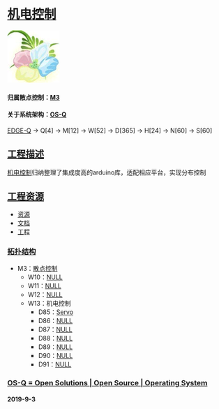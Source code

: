 ﻿# [机电控制](https://github.com/OS-Q/W13)

[![sites](OS-Q/OS-Q.png)](http://www.OS-Q.com)

#### 归属散点控制：[M3](https://github.com/OS-Q/M3)
#### 关于系统架构：[OS-Q](https://github.com/OS-Q/OS-Q)

[EDGE-Q](https://github.com/OS-Q/EDGE-Q) -> Q[4] -> M[12] -> W[52] -> D[365] -> H[24] -> N[60] -> S[60]

## [工程描述](https://github.com/OS-Q/W13/wiki)

[机电控制](https://github.com/OS-Q/W13)归纳整理了集成度高的arduino库，适配相应平台，实现分布控制

## [工程资源](https://github.com/OS-Q/W13)

* [资源](src/)
* [文档](docs/)
* [工程](project/)

### [拓扑结构](https://github.com/OS-Q/W13)

* M3：[散点控制](https://github.com/OS-Q/M3)
	* W10：[NULL](https://github.com/OS-Q/W10)
	* W11：[NULL](https://github.com/OS-Q/W11)
	* W12：[NULL](https://github.com/OS-Q/W12)
	* W13：机电控制
		* D85：[Servo](https://github.com/OS-Q/D85)
		* D86：[NULL](https://github.com/OS-Q/D86)
		* D87：[NULL](https://github.com/OS-Q/D87)
		* D88：[NULL](https://github.com/OS-Q/D88)
		* D89：[NULL](https://github.com/OS-Q/D89)
		* D90：[NULL](https://github.com/OS-Q/D90)
		* D91：[NULL](https://github.com/OS-Q/D91)

### [OS-Q = Open Solutions | Open Source |  Operating System ](http://www.OS-Q.com/W13)
####  2019-9-3
